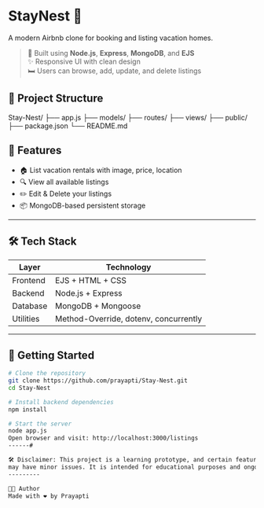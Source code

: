 # StayNest 🏡  
A modern Airbnb clone for booking and listing vacation homes.

> 🔧 Built using **Node.js**, **Express**, **MongoDB**, and **EJS**  
> ✨ Responsive UI with clean design  
> 🛏️ Users can browse, add, update, and delete listings
## 📁 Project Structure

Stay-Nest/
├── app.js
├── models/
├── routes/
├── views/
├── public/
├── package.json
└── README.md
## 🚀 Features

- 🏠 List vacation rentals with image, price, location
- 🔍 View all available listings
- ✏️ Edit & Delete your listings
- 📦 MongoDB-based persistent storage

---
## 🛠️ Tech Stack

| Layer       | Technology        |
|-------------|-------------------|
| Frontend    | EJS + HTML + CSS  |
| Backend     | Node.js + Express |
| Database    | MongoDB + Mongoose |
| Utilities   | Method-Override, dotenv, concurrently |
-----

## 🔧 Getting Started

```bash
# Clone the repository
git clone https://github.com/prayapti/Stay-Nest.git
cd Stay-Nest

# Install backend dependencies
npm install

# Start the server
node app.js
Open browser and visit: http://localhost:3000/listings
------#

🛠️ Disclaimer: This project is a learning prototype, and certain features (like image upload/edit)
may have minor issues. It is intended for educational purposes and ongoing improvement.
---------

🧑‍💻 Author
Made with ❤️ by Prayapti
